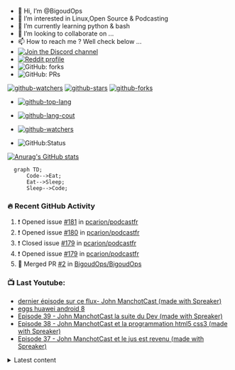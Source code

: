 - 👋 Hi, I’m @BigoudOps
- 👀 I’m interested in Linux,Open Source & Podcasting
- 🌱 I’m currently learning python & bash
- 💞️ I’m looking to collaborate on ...
- 📫 How to reach me ? Well check below ...
- [![Join the Discord channel](https://img.shields.io/static/v1.svg?label=%20Rejoignez-moi%20sur%20Discordl&message=%F0%9F%8E%86&color=7289DA&logo=discord&logoColor=white&labelColor=2C2F33)](https://discord.gg/bfB6Ve6) 
- [![Reddit profile](https://img.shields.io/reddit/subreddit-subscribers/apdm?style=social)](https://www.reddit.com/r/apdm)
- ![GitHub: forks](https://flat.badgen.net/github/forks/BigoudOPS/BigoudOps?params) 
- ![GitHub: PRs](https://flat.badgen.net/github/prs/BigoudOps/BigoudOps?params)

[![github-watchers](https://img.shields.io/github/watchers/BigoudOps/BigoudOps?label=Watch&style=social&logo=github)](https://github.com/BigoudOps/BigoudOps)
[![github-stars](https://img.shields.io/github/stars/BigoudOps/BigoudOps?style=social&logo=github)](https://github.com/BigoudOps/BigoudOps)
[![github-forks](https://img.shields.io/github/forks/BigoudOps/BigoudOps?label=Fork&style=social&logo=github)](https://github.com/BigoudOps/BigoudOps)

- [![github-top-lang](https://img.shields.io/github/languages/top/BigoudOps/BigoudOps.github.io?style=social&logo=github)](https://github.com/BigoudOps/BigoudOps)

- [![github-lang-cout](https://img.shields.io/github/languages/count/BigoudOps/BigoudOps.github.io?style=social&logo=github)](https://github.com/BigoudOps/BigoudOps)

- [![github-watchers](https://img.shields.io/github/watchers/BigoudOps/BigoudOps.github.io?label=Watch&style=social&logo=github)](https://github.com/BigoudOps/BigoudOps.github.io)

- ![GitHub:Status](https://flat.badgen.net/github/status/BigoudOps/BigoudOps.github.io/gh-pages)
<!---

BigoudOps/BigoudOps is a ✨ special ✨ repository because its `README.md` (this file) appears on your GitHub profile.
You can click the Preview link to take a look at your changes.
--->

[![Anurag's GitHub stats](https://github-readme-stats.vercel.app/api?username=BigoudOps&show_icons=true&hide_border=false&title_color=3B1F94f&icon_color=FFE500&bg_color=09131B&text_color=ffffff&border_color=0c1a25)](https://github.com/anuraghazra/github-readme-stats)
```mermaid
  graph TD;
      Code-->Eat;
      Eat-->Sleep;
      Sleep-->Code;
```
### 🔥 Recent GitHub Activity

<!--START_SECTION:activity-->
1. ❗️ Opened issue [#181](https://github.com/pcarion/podcastfr/issues/181) in [pcarion/podcastfr](https://github.com/pcarion/podcastfr)
2. ❗️ Opened issue [#180](https://github.com/pcarion/podcastfr/issues/180) in [pcarion/podcastfr](https://github.com/pcarion/podcastfr)
3. ❗️ Closed issue [#179](https://github.com/pcarion/podcastfr/issues/179) in [pcarion/podcastfr](https://github.com/pcarion/podcastfr)
4. ❗️ Opened issue [#179](https://github.com/pcarion/podcastfr/issues/179) in [pcarion/podcastfr](https://github.com/pcarion/podcastfr)
5. 🎉 Merged PR [#2](https://github.com/BigoudOps/BigoudOps/pull/2) in [BigoudOps/BigoudOps](https://github.com/BigoudOps/BigoudOps)
<!--END_SECTION:activity-->
### 📺 Last Youtube:

<!-- YOUTUBE:START -->
- [dernier épisode sur ce flux- John ManchotCast &lpar;made with Spreaker&rpar;](https://www.youtube.com/watch?v=J73IX1faNfA)
- [eggs huawei android 8](https://www.youtube.com/watch?v=SC5zfie0hd0)
- [Episode 39 - John ManchotCast la suite du Dev &lpar;made with Spreaker&rpar;](https://www.youtube.com/watch?v=X6nS3IbHg8w)
- [Episode 38 - John ManchotCast et la programmation html5 css3 &lpar;made with Spreaker&rpar;](https://www.youtube.com/watch?v=zpNfZxyzIiI)
- [Episode 37 - John ManchotCast et le jus est revenu &lpar;made with Spreaker&rpar;](https://www.youtube.com/watch?v=TBpIZKNmpEc)
<!-- YOUTUBE:END -->
<details>
  <summary>Latest content</summary>

<!-- BLOG-POST-LIST:START -->
- [Nouvelle année nouveaux projets](https://bigoudops.fr/nouvelle-annee-nouveaux-projets/)
- [Bientôt 5 ans de Podcasts](https://bigoudops.fr/bientot-5-ans-de-podcasts/)
- [Personnaliser un thème complet pour Ventoy](https://bigoudops.fr/personnaliser-un-theme-complet-pour-ventoy/)
- [help me , ma souris ne clique plus](https://bigoudops.fr/help-me-ma-souris-ne-clique-plus/)
- [Contribuer facilement à OpenStreetMap](https://bigoudops.fr/contribuer-facilement-a-openstreetmap/)
<!-- BLOG-POST-LIST:END -->
  <details>
